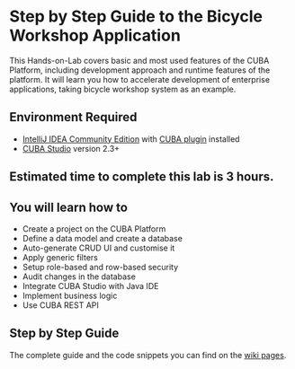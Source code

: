 # Step by Step Guide to the Bicycle Workshop Application

This Hands-on-Lab covers basic and most used features of the CUBA Platform, including development approach and runtime features of the platform. It will learn you how to accelerate development of enterprise applications, taking bicycle workshop system as an example. 

## Environment Required
* [IntelliJ IDEA Community Edition](https://www.jetbrains.com/idea/download/) with [CUBA plugin](https://plugins.jetbrains.com/plugin/7249?pr=) installed
* [CUBA Studio](https://www.cuba-platform.com/download) version 2.3+

## Estimated time to complete this lab is 3 hours.

## You will learn how to
 * Create a project on the CUBA Platform
 * Define a data model and create a database
 * Auto-generate CRUD UI and customise it
 * Apply generic filters
 * Setup role-based and row-based security
 * Audit changes in the database
 * Integrate CUBA Studio with Java IDE
 * Implement business logic
 * Use CUBA REST API

## Step by Step Guide
The complete guide and the code snippets you can find on the [wiki pages](https://github.com/aleksey-stukalov/workshop/wiki). 
